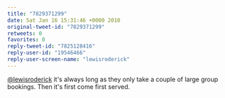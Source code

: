 ```yaml
---
title: "7829371299"
date: Sat Jan 16 15:31:46 +0000 2010
original-tweet-id: "7829371299"
retweets: 0
favorites: 0
reply-tweet-id: "7825128416"
reply-user-id: "19546466"
reply-user-screen-name: "lewisroderick"
---
```

<a href="https://twitter.com/lewisroderick">@lewisroderick</a> it's always long as they only take a couple of large group bookings. Then it's first come first served.
